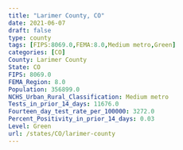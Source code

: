 ```yaml
---
title: "Larimer County, CO"
date: 2021-06-07
draft: false
type: county
tags: [FIPS:8069.0,FEMA:8.0,Medium metro,Green]
categories: [CO]
County: Larimer County
State: CO
FIPS: 8069.0
FEMA_Region: 8.0
Population: 356899.0
NCHS_Urban_Rural_Classification: Medium metro
Tests_in_prior_14_days: 11676.0
Fourteen_day_test_rate_per_100000: 3272.0
Percent_Positivity_in_prior_14_days: 0.03
Level: Green
url: /states/CO/larimer-county
---
```



